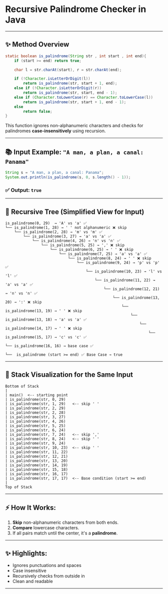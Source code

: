 # Recursive Palindrome Checker in Java

---

## ✨ Method Overview

```java
static boolean is_palindrome(String str , int start , int end){
    if (start >= end) return true;

    char l = str.charAt(start), r = str.charAt(end);

    if (!Character.isLetterOrDigit(l))  
        return is_palindrome(str, start + 1, end);
    else if (!Character.isLetterOrDigit(r)) 
        return is_palindrome(str, start, end - 1);
    else if (Character.toLowerCase(r) == Character.toLowerCase(l)) 
        return is_palindrome(str, start + 1, end - 1);
    else  
        return false;
}
```

This function ignores non-alphanumeric characters and checks for palindromes **case-insensitively** using recursion.

---

## 📚 Input Example: `"A man, a plan, a canal: Panama"`

```java
String s = "A man, a plan, a canal: Panama";
System.out.println(is_palindrome(s, 0, s.length() - 1));
```

### ✅ Output: `true`

---

## 🌳 Recursive Tree (Simplified View for Input)

```
is_palindrome(0, 29)  → 'A' vs 'a' ✅
└── is_palindrome(1, 28) → ' ' not alphanumeric ❌ skip
    └── is_palindrome(2, 28) → 'm' vs 'm' ✅
        └── is_palindrome(3, 27) → 'a' vs 'a' ✅
            └── is_palindrome(4, 26) → 'n' vs 'n' ✅
                └── is_palindrome(5, 25) → ',' ❌ skip
                    └── is_palindrome(6, 25) → ' ' ❌ skip
                        └── is_palindrome(7, 25) → 'a' vs 'a' ✅
                            └── is_palindrome(8, 24) → ' ' ❌ skip
                                └── is_palindrome(9, 24) → 'p' vs 'p' ✅
                                    └── is_palindrome(10, 23) → 'l' vs 'l' ✅
                                        └── is_palindrome(11, 22) → 'a' vs 'a' ✅
                                            └── is_palindrome(12, 21) → 'n' vs 'n' ✅
                                                └── is_palindrome(13, 20) → ':' ❌ skip
                                                    └── is_palindrome(13, 19) → ' ' ❌ skip
                                                        └── is_palindrome(13, 18) → 'a' vs 'a' ✅
                                                            └── is_palindrome(14, 17) → ' ' ❌ skip
                                                                └── is_palindrome(15, 17) → 'c' vs 'c' ✅
                                                                    └── is_palindrome(16, 16) → base case ✅                    
                                                                         └──  is_palindrome (start >= end) ✅ Base Case → true
```

---

## 🧠 Stack Visualization for the Same Input

```
Bottom of Stack
|
| main()  <-- starting point
| is_palindrome(str, 0, 29)
| is_palindrome(str, 1, 29)   <-- skip ' '
| is_palindrome(str, 2, 29)
| is_palindrome(str, 2, 28)
| is_palindrome(str, 3, 27)
| is_palindrome(str, 4, 26)
| is_palindrome(str, 5, 25)
| is_palindrome(str, 6, 24)
| is_palindrome(str, 7, 24)   <-- skip ','
| is_palindrome(str, 8, 24)   <-- skip ' '
| is_palindrome(str, 9, 24)
| is_palindrome(str, 10, 23)  <-- skip ' '
| is_palindrome(str, 11, 22)
| is_palindrome(str, 12, 21)
| is_palindrome(str, 13, 20)
| is_palindrome(str, 14, 19)
| is_palindrome(str, 15, 18)
| is_palindrome(str, 16, 17)
| is_palindrome(str, 17, 17)  <-- Base condition (start >= end)
|
Top of Stack
```
 
---

## ⚡ How It Works:

1. **Skip** non-alphanumeric characters from both ends.
2. **Compare** lowercase characters.
3. If all pairs match until the center, it's a **palindrome**.

---

## ✨ Highlights:
- Ignores punctuations and spaces
- Case insensitive
- Recursively checks from outside in
- Clean and readable

---
